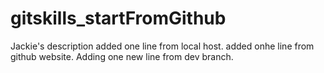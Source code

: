 # gitskills_startFromGithub
Jackie's description
added one line from local host.
added onhe line from github website.
Adding one new line from dev branch.

